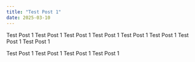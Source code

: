 ```yaml
---
title: "Test Post 1"
date: 2025-03-10
---
```


Test Post 1 Test Post 1 Test Post 1 Test Post 1 Test Post 1 Test Post 1 Test Post 1 Test Post 1 

Test Post 1 Test Post 1 Test Post 1 Test Post 1 
